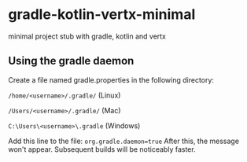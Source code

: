 # gradle-kotlin-vertx-minimal
minimal project stub with gradle, kotlin and vertx


## Using the gradle daemon
Create a file named gradle.properties in the following directory:

`/home/<username>/.gradle/` (Linux)

`/Users/<username>/.gradle/` (Mac)

`C:\Users\<username>\.gradle` (Windows)

Add this line to the file:
`org.gradle.daemon=true`
After this, the message won't appear. Subsequent builds will be noticeably faster.